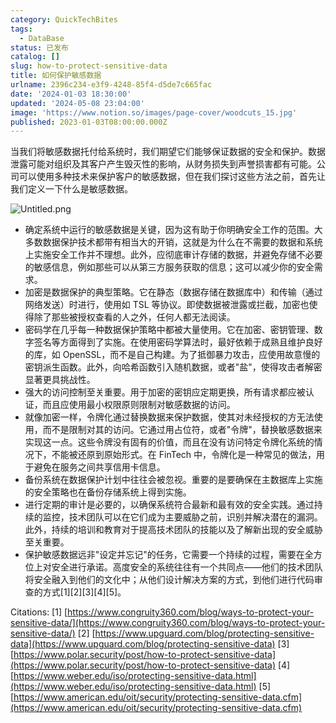 ```yaml
---
category: QuickTechBites
tags:
  - DataBase
status: 已发布
catalog: []
slug: how-to-protect-sensitive-data
title: 如何保护敏感数据
urlname: 2396c234-e3f9-4248-85f4-d5de7c665fac
date: '2024-01-03 18:30:00'
updated: '2024-05-08 23:04:00'
image: 'https://www.notion.so/images/page-cover/woodcuts_15.jpg'
published: 2023-01-03T08:00:00.000Z
---
```


当我们将敏感数据托付给系统时，我们期望它们能够保证数据的安全和保护。数据泄露可能对组织及其客户产生毁灭性的影响，从财务损失到声誉损害都有可能。公司可以使用多种技术来保护客户的敏感数据，但在我们探讨这些方法之前，首先让我们定义一下什么是敏感数据。


![Untitled.png](https://prod-files-secure.s3.us-west-2.amazonaws.com/5d24fe63-e567-4804-86f9-9fdc62e13082/aa7e6578-50d6-4f37-a4e4-28071bd0fba3/Untitled.png?X-Amz-Algorithm=AWS4-HMAC-SHA256&X-Amz-Content-Sha256=UNSIGNED-PAYLOAD&X-Amz-Credential=ASIAZI2LB466SNUK6GGV%2F20250405%2Fus-west-2%2Fs3%2Faws4_request&X-Amz-Date=20250405T053847Z&X-Amz-Expires=3600&X-Amz-Security-Token=IQoJb3JpZ2luX2VjEK3%2F%2F%2F%2F%2F%2F%2F%2F%2F%2FwEaCXVzLXdlc3QtMiJGMEQCIHgaZEw%2Fwtl4fusJHGr%2Bafil1J6tx%2FeqUUV70nVnSrb%2FAiBiq1IxAzDfuQ%2B254B1UOkm6nbDk2H%2BI57l5VHMqTkyyCr%2FAwgmEAAaDDYzNzQyMzE4MzgwNSIMwH7m%2FxNT8D3Kwi0IKtwDbDTyUh0qUiHmfvdZkxpXu0mzyzSmTK0psgNmjE9%2BmIRHrM6OMSYIW5KajtC%2FfF5hu9kpfM5JJcTIaH9O2gjiZCAEVniuhZ4kPQrzaZHkJhp5BttH9G7sSzmqCDIbnsGbt3NlHENSfxwS9N8CSikjNrHvxyAkVya7FU2%2Ffn0OoEzc80gltGVg5lAQ0wKSTC4SMojiitv9MTDqrdV1zUuEbx7KF9OmEyGaDfQaHNXs1AZi0%2FiDc%2Fmu3uej%2F3pqdj7IuSyP08wp89q5hqemsN9s2KxmKl0GaBUpQ162VAafe9OqecodE2yatrMXpPhv9FZYemrDNuY06nMnnV1%2Feh3sUMHK7IpDUhpriGeUZlPDom0Pj%2FlryG6k8pE1vGbnCuwgnk9lHTsxem7%2BwtXu81FhG4%2FU4xJQ6N8eQyvvRmZTeada9m58U86IwVOMASg3Ozt5EfU%2BmUE1xymCvJZXBihrJK812YWotVwpZ1HOeliztUPeySWclKngy6Di4DjGfkw64waFlQPmVi9cwmyWOrPP2mXAf1a9u04qAP2txGFKgeluqK2KLlUK5kbdW1ucHFcBcwnf8ehagaWnf4SoFuwtT3HtTEBMAPlKZ1S8oSTr7%2B9oD%2BQpps%2BLhWKMh%2BQw8%2B3CvwY6pgF1li%2FgyodTVbg6ZQwcWcDnUcM2nI9NLhQQzcMDdTZBNcC%2B7r%2FqRp2cS0Aj7Q3Brq2gu3JrLQM7sbswa1jNxCej1GPOL60%2BsbcyqtphUFe0vvjoTPqXX2MwrOdVxMAt9wr3iavh96Acoq4WEWBfoCG8PVJg6U1pMh9T0oiB%2Fzr9pB4gxX9hwjci47hmtErFQJL%2BXb4tEGIFkqxejpGWyTv2PeZMVkG1&X-Amz-Signature=935e7c320d982c7952875eb75178f822a3cdec86d700ff726a862e3b3f24fc9c&X-Amz-SignedHeaders=host&x-id=GetObject)

- 确定系统中运行的敏感数据是关键，因为这有助于你明确安全工作的范围。大多数数据保护技术都带有相当大的开销，这就是为什么在不需要的数据和系统上实施安全工作并不理想。此外，应彻底审计存储的数据，并避免存储不必要的敏感信息，例如那些可以从第三方服务获取的信息；这可以减少你的安全需求。
- 加密是数据保护的典型策略。它在静态（数据存储在数据库中）和传输（通过网络发送）时进行，使用如 TSL 等协议。即使数据被泄露或拦截，加密也使得除了那些被授权查看的人之外，任何人都无法阅读。
- 密码学在几乎每一种数据保护策略中都被大量使用。它在加密、密钥管理、数字签名等方面得到了实施。在使用密码学算法时，最好依赖于成熟且维护良好的库，如 OpenSSL，而不是自己构建。为了抵御暴力攻击，应使用故意慢的密钥派生函数。此外，向哈希函数引入随机数据，或者"盐"，使得攻击者解密显著更具挑战性。
- 强大的访问控制至关重要。用于加密的密钥应定期更换，所有请求都应被认证，而且应使用最小权限原则限制对敏感数据的访问。
- 就像加密一样，令牌化通过替换数据来保护数据，使其对未经授权的方无法使用，而不是限制对其的访问。它通过用占位符，或者"令牌"，替换敏感数据来实现这一点。这些令牌没有固有的价值，而且在没有访问特定令牌化系统的情况下，不能被还原到原始形式。在 FinTech 中，令牌化是一种常见的做法，用于避免在服务之间共享信用卡信息。
- 备份系统在数据保护计划中往往会被忽视。重要的是要确保在主数据库上实施的安全策略也在备份存储系统上得到实施。
- 进行定期的审计是必要的，以确保系统符合最新和最有效的安全实践。通过持续的监控，技术团队可以在它们成为主要威胁之前，识别并解决潜在的漏洞。此外，持续的培训和教育对于提高技术团队的技能以及了解新出现的安全威胁至关重要。
- 保护敏感数据远非"设定并忘记"的任务，它需要一个持续的过程，需要在全方位上对安全进行承诺。高度安全的系统往往有一个共同点——他们的技术团队将安全融入到他们的文化中；从他们设计解决方案的方式，到他们进行代码审查的方式[1][2][3][4][5]。

Citations:
[1] [https://www.congruity360.com/blog/ways-to-protect-your-sensitive-data/](https://www.congruity360.com/blog/ways-to-protect-your-sensitive-data/)
[2] [https://www.upguard.com/blog/protecting-sensitive-data](https://www.upguard.com/blog/protecting-sensitive-data)
[3] [https://www.polar.security/post/how-to-protect-sensitive-data](https://www.polar.security/post/how-to-protect-sensitive-data)
[4] [https://www.weber.edu/iso/protecting-sensitive-data.html](https://www.weber.edu/iso/protecting-sensitive-data.html)
[5] [https://www.american.edu/oit/security/protecting-sensitive-data.cfm](https://www.american.edu/oit/security/protecting-sensitive-data.cfm)

